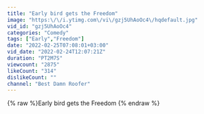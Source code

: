```yaml
---
title: "Early bird gets the Freedom"
image: "https:\/\/i.ytimg.com\/vi\/gzj5UhAoOc4\/hqdefault.jpg"
vid_id: "gzj5UhAoOc4"
categories: "Comedy"
tags: ["Early","Freedom"]
date: "2022-02-25T07:08:01+03:00"
vid_date: "2022-02-24T12:07:21Z"
duration: "PT2M7S"
viewcount: "2875"
likeCount: "314"
dislikeCount: ""
channel: "Best Damn Roofer"
---
```

{% raw %}Early bird gets the Freedom {% endraw %}
